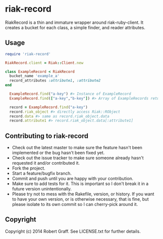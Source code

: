 # riak-record

RiakRecord is a thin and immature wrapper around riak-ruby-client. It creates a bucket for
each class, a simple finder, and reader attributes.

## Usage

```ruby
require 'riak-record'

RiakRecord.client = Riak::Client.new

class ExampleRecord < RiakRecord
  bucket_name 'example_a'
  record_attributes :attribute1, :attribute2
end
```

```ruby
  ExampleRecord.find("a-key") #> Instance of ExampleRecord
  ExampleRecord.find(["a-key","b-key"]) #> Array of ExampleRecords returned

  record = ExampleRecord.find("a-key")
  record.riak_object #> directly access Riak::RObject
  record.data #> same as record.riak_object.data
  record.attribute1 #> record.riak_object.data[:attribute1]
```



## Contributing to riak-record

* Check out the latest master to make sure the feature hasn't been implemented or the bug hasn't been fixed yet.
* Check out the issue tracker to make sure someone already hasn't requested it and/or contributed it.
* Fork the project.
* Start a feature/bugfix branch.
* Commit and push until you are happy with your contribution.
* Make sure to add tests for it. This is important so I don't break it in a future version unintentionally.
* Please try not to mess with the Rakefile, version, or history. If you want to have your own version, or is otherwise necessary, that is fine, but please isolate to its own commit so I can cherry-pick around it.

## Copyright

Copyright (c) 2014 Robert Graff. See LICENSE.txt for
further details.
